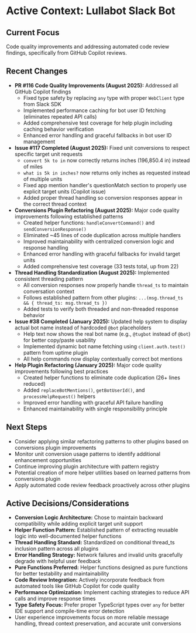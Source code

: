 # Active Context: Lullabot Slack Bot

## Current Focus
Code quality improvements and addressing automated code review findings, specifically from GitHub Copilot reviews.

## Recent Changes
- **PR #116 Code Quality Improvements (August 2025):** Addressed all GitHub Copilot findings
  - Fixed type safety by replacing `any` type with proper `WebClient` type from Slack SDK
  - Implemented performance caching for bot user ID fetching (eliminates repeated API calls)
  - Added comprehensive test coverage for help plugin including caching behavior verification
  - Enhanced error handling and graceful fallbacks in bot user ID management
- **Issue #117 Completed (August 2025):** Fixed unit conversions to respect specific target unit requests
  - `convert 5k to in` now correctly returns inches (196,850.4 in) instead of miles
  - `what is 5k in inches?` now returns only inches as requested instead of multiple units
  - Fixed app mention handler's questionMatch section to properly use explicit target units (Copilot issue)
  - Added proper thread handling so conversion responses appear in the correct thread context
- **Conversions Plugin Refactoring (August 2025):** Major code quality improvements following established patterns
  - Created helper functions: `handleConvertCommand()` and `sendConversionResponse()`
  - Eliminated ~45 lines of code duplication across multiple handlers
  - Improved maintainability with centralized conversion logic and response handling
  - Enhanced error handling with graceful fallbacks for invalid target units
  - Added comprehensive test coverage (33 tests total, up from 22)
- **Thread Handling Standardization (August 2025):** Implemented consistent threading pattern
  - All conversion responses now properly handle `thread_ts` to maintain conversation context
  - Follows established pattern from other plugins: `...(msg.thread_ts && { thread_ts: msg.thread_ts })`
  - Added tests to verify both threaded and non-threaded response behavior
- **Issue #38 Completed (January 2025):** Updated help system to display actual bot name instead of hardcoded `@bot` placeholders
  - Help text now shows the real bot name (e.g., `@tugbot` instead of `@bot`) for better copy/paste usability
  - Implemented dynamic bot name fetching using `client.auth.test()` pattern from uptime plugin
  - All help commands now display contextually correct bot mentions
- **Help Plugin Refactoring (January 2025):** Major code quality improvements following best practices
  - Created helper functions to eliminate code duplication (26+ lines reduced)
  - Added `replaceBotMentions()`, `getBotUserId()`, and `processHelpRequest()` helpers
  - Improved error handling with graceful API failure handling
  - Enhanced maintainability with single responsibility principle

## Next Steps
- Consider applying similar refactoring patterns to other plugins based on conversions plugin improvements
- Monitor unit conversion usage patterns to identify additional enhancement opportunities
- Continue improving plugin architecture with pattern registry
- Potential creation of more helper utilities based on learned patterns from conversions plugin
- Apply automated code review feedback proactively across other plugins

## Active Decisions/Considerations
- **Conversion Logic Architecture:** Chose to maintain backward compatibility while adding explicit target unit support
- **Helper Function Pattern:** Established pattern of extracting reusable logic into well-documented helper functions
- **Thread Handling Standard:** Standardized on conditional thread_ts inclusion pattern across all plugins
- **Error Handling Strategy:** Network failures and invalid units gracefully degrade with helpful user feedback
- **Pure Functions Preferred:** Helper functions designed as pure functions for better testability and maintainability
- **Code Review Integration:** Actively incorporate feedback from automated tools like GitHub Copilot for code quality
- **Performance Optimization:** Implement caching strategies to reduce API calls and improve response times
- **Type Safety Focus:** Prefer proper TypeScript types over `any` for better IDE support and compile-time error detection
- User experience improvements focus on more reliable message handling, thread context preservation, and accurate unit conversions 
